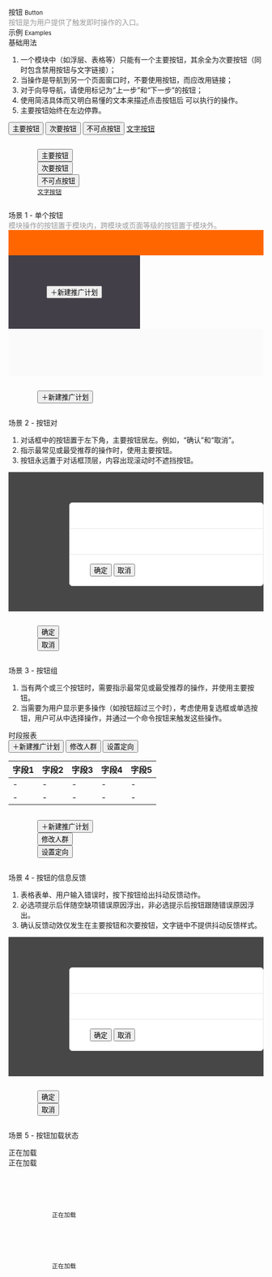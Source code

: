 <div class="fontsize-20">按钮 <small>Button</small></div>

<div class="mt4" style="color: #999;">按钮是为用户提供了触发即时操作的入口。</div>

<div class="fontsize-16 mt40 mb10">示例 <small>Examples</small></div>

<div class="bs-example mb40">
    <div class="content">
        <div class="content-header">
            <div>基础用法</div>
            <ol>
                <li>一个模块中（如浮层、表格等）只能有一个主要按钮，其余全为次要按钮（同时包含禁用按钮与文字链接）；</li>
                <li>当操作是导航到另一个页面窗口时，不要使用按钮，而应改用链接；</li>
                <li>对于向导导航，请使用标记为“上一步”和“下一步”的按钮；</li>
                <li>使用简洁具体而又明白易懂的文本来描述点击按钮后 可以执行的操作。</li>
                <li>主要按钮始终在左边停靠。</li>
            </ol>
        </div>
        <div class="content-body">
            <button class="btn btn-brand mr60">主要按钮</button>
            <button class="btn mr60">次要按钮</button>
            <button class="btn btn-disabled  mr60">不可点按钮</button>
            <a href="javascript:;">文字按钮</a>
        </div>
    </div>
    <pre class="content-pre"><code class="hljs html">
        <button class="btn btn-brand mr10">主要按钮</button>
        <button class="btn mr10">次要按钮</button>
        <button class="btn btn-disabled  mr10">不可点按钮</button>
        <a href="javascript:;">文字按钮</a>
    </code></pre>
</div>

<div class="bs-example">
    <div class="content">
        <div class="content-header">
            <div>场景 1 - 单个按钮</div>
            <div class="mt6" style="color: #999;">模块操作的按钮置于模块内，跨模块或页面等级的按钮置于模块外。</div>
        </div>
        <div class="content-body" style="padding-right: 0; padding-bottom: 0;">
            <div style="height: 50px; background-color: #FF6600;"></div>
            <div class="ungrid-row">
                <div class="ungrid-col" style="width: 200px; padding: 60px 30px; text-align: center; vertical-align: top; background-color: #423f48;">
                    <button class="btn btn-brand">＋新建推广计划</button>
                </div>
                <div class="ungrid-col" style="padding: 40px; background-color: #fafafa;">
                    <p class="flat-text small"></p>
                    <p class="flat-text full-width mt20"></p>
                    <p class="flat-text full-width mt20"></p>
                </div>
            </div>
        </div>
    </div>
    <pre class="content-pre"><code class="hljs html">
        <button class="btn btn-brand">＋新建推广计划</button>
    </code></pre>
</div>

<div class="bs-example">
    <div class="content">
        <div class="content-header">
            <div>场景 2 - 按钮对</div>
            <ol>
                <li>对话框中的按钮置于左下角，主要按钮居左。例如，“确认”和“取消”。</li>
                <li>指示最常见或最受推荐的操作时，使用主要按钮。</li>
                <li>按钮永远置于对话框顶层，内容出现滚动时不遮挡按钮。</li>
            </ol>
        </div>
        <div class="content-body" style="padding: 60px 0 50px 120px; background-color: #474747">
            <div style="border-radius: 6px; border: 1px solid #e6e6e6; background-color: #FFF;">
                <div style="padding: 18px 40px; border-bottom: 1px solid #e6e6e6;">
                    <p class="flat-text small" style=""></p>
                </div>
                <div style="padding: 18px 40px;">
                    <p class="flat-text full-width"></p>
                    <p class="flat-text full-width mt20"></p>
                </div>
                <div style="padding: 18px 40px; border-top: 1px solid #e6e6e6;">
                    <button class="btn btn-brand mr10">确定</button>
                    <button class="btn mr10">取消</button>
                </div>
            </div>
        </div>
    </div>
    <pre class="content-pre"><code class="hljs html">
        <button class="btn btn-brand mr10">确定</button>
        <button class="btn mr10">取消</button>
    </code></pre>
</div>

<div class="bs-example">
    <div class="content">
        <div class="content-header">
            <div>场景 3 - 按钮组</div>
            <ol>
                <li>当有两个或三个按钮时，需要指示最常见或最受推荐的操作，并使用主要按钮。</li>
                <li>当需要为用户显示更多操作（如按钮超过三个时），考虑使用复选框或单选按钮，用户可从中选择操作，并通过一个命令按钮来触发这些操作。 </li>
            </ol>
        </div>
        <div class="content-body">
            <div class="fontsize-16 mb10">时段报表</div>
            <div class="mb10">
                <button class="btn btn-brand mr10">＋新建推广计划</button>
                <button class="btn mr10">修改人群</button>
                <button class="btn mr10">设置定向</button>
            </div>
            <div>
                <table class="table table-hover">
                    <thead>
                        <tr>
                            <th>字段1</th>
                            <th>字段2</th>
                            <th>字段3</th>
                            <th>字段4</th>
                            <th>字段5</th>
                        </tr>
                    </thead>
                    <tbody>
                        <tr><td>-</td><td>-</td><td>-</td><td>-</td><td>-</td></tr>
                        <tr><td>-</td><td>-</td><td>-</td><td>-</td><td>-</td></tr>
                    </tbody>
                </table>
            </div>
        </div>
    </div>
    <pre class="content-pre"><code class="hljs html">
        <button class="btn btn-brand mr10">＋新建推广计划</button>
        <button class="btn mr10">修改人群</button>
        <button class="btn mr10">设置定向</button>
    </code></pre>
</div>


<div class="bs-example">
    <div class="content">
        <div class="content-header">
            <div>场景 4 - 按钮的信息反馈</div>
            <ol>
                <li>表格表单、用户输入错误时，按下按钮给出抖动反馈动作。</li>
                <li>必选项提示后伴随空缺项错误原因浮出，非必选提示后按钮跟随错误原因浮出。</li>
                <li>确认反馈动效仅发生在主要按钮和次要按钮，文字链中不提供抖动反馈样式。</li>
            </ol>
        </div>
        <div class="content-body" style="padding: 60px 0 50px 120px; background-color: #474747">
            <div style="border-radius: 6px; border: 1px solid #e6e6e6; background-color: #FFF;">
                <div style="padding: 18px 40px; border-bottom: 1px solid #e6e6e6;">
                    <p class="flat-text small"></p>
                </div>
                <div style="padding: 18px 40px;">
                    <p class="flat-text full-width"></p>
                    <p class="flat-text full-width mt20"></p>
                </div>
                <div style="padding: 18px 40px; border-top: 1px solid #e6e6e6;">
                    <button class="btn btn-brand mr10 animated infinite ani-shake">确定</button>
                    <button class="btn mr10">取消</button>
                </div>
            </div>
        </div>
    </div>
    <pre class="content-pre"><code class="hljs html">
        <button class="btn btn-brand mr10 animated infinite ani-shake">确定</button>
        <button class="btn mr10">取消</button>
    </code></pre>
</div>

<div class="bs-example">
    <div class="content">
        <div class="content-header">
            <div>场景 5 - 按钮加载状态</div>
            <ol></ol>
        </div>
        <div class="content-body">
            <div class="btn btn-brand btn-progress mr60">
                <div class="btn-progress-bar animated infinite ani-progressbar"></div>
                <span>正在加载</span>
            </div>
            <div class="btn btn-progress mr60">
                <div class="btn-progress-bar animated infinite ani-progressbar"></div>
                <span>正在加载</span>
            </div>
        </div>
    </div>
    <pre class="content-pre"><code class="hljs html">
        <div class="btn btn-brand btn-progress mr60">
            <div class="btn-progress-bar animated infinite ani-progressbar"></div>
            <span>正在加载</span>
        </div>
        <div class="btn btn-progress mr60">
            <div class="btn-progress-bar animated infinite ani-progressbar"></div>
            <span>正在加载</span>
        </div>
    </code></pre>
</div>
